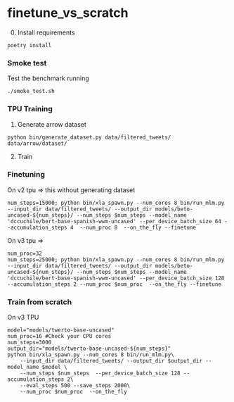 # finetune_vs_scratch

0. Install requirements

```
poetry install
```


### Smoke test

Test the benchmark running

```
./smoke_test.sh
```

### TPU Training

1. Generate arrow dataset
```
python bin/generate_dataset.py data/filtered_tweets/ data/arrow/dataset/
```
2. Train

### Finetuning

On v2 tpu => this without generating dataset
```
num_steps=15000; python bin/xla_spawn.py --num_cores 8 bin/run_mlm.py --input_dir data/filtered_tweets/ --output_dir models/beto-uncased-${num_steps}/ --num_steps $num_steps --model_name 'dccuchile/bert-base-spanish-wwm-uncased' --per_device_batch_size 64 --accumulation_steps 4  --num_proc 8  --on_the_fly --finetune
```

On v3 tpu =>

```
num_proc=32
num_steps=25000; python bin/xla_spawn.py --num_cores 8 bin/run_mlm.py --input_dir data/filtered_tweets/ --output_dir models/beto-uncased-${num_steps}/ --num_steps $num_steps --model_name 'dccuchile/bert-base-spanish-wwm-uncased' --per_device_batch_size 128 --accumulation_steps 2 --num_proc $num_proc  --on_the_fly --finetune
```

### Train from scratch

On v3 TPU

```
model="models/twerto-base-uncased"
num_proc=16 #Check your CPU cores
num_steps=3000
output_dir="models/twerto-base-uncased-${num_steps}"
python bin/xla_spawn.py --num_cores 8 bin/run_mlm.py\
    --input_dir data/filtered_tweets/ --output_dir $output_dir --model_name $model \
    --num_steps $num_steps  --per_device_batch_size 128 --accumulation_steps 2\
    --eval_steps 500 --save_steps 2000\
    --num_proc $num_proc  --on_the_fly
```


